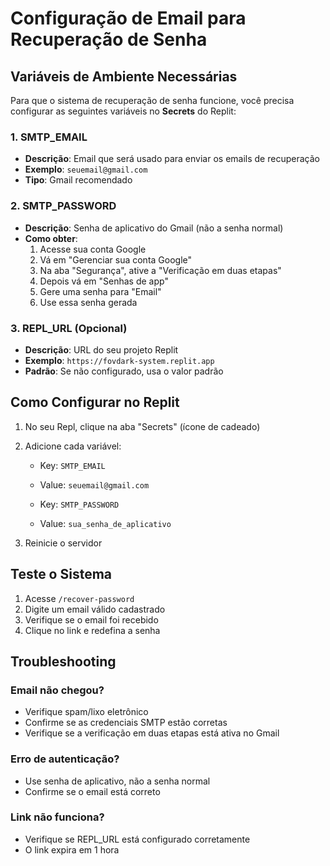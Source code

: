 
# Configuração de Email para Recuperação de Senha

## Variáveis de Ambiente Necessárias

Para que o sistema de recuperação de senha funcione, você precisa configurar as seguintes variáveis no **Secrets** do Replit:

### 1. SMTP_EMAIL
- **Descrição**: Email que será usado para enviar os emails de recuperação
- **Exemplo**: `seuemail@gmail.com`
- **Tipo**: Gmail recomendado

### 2. SMTP_PASSWORD
- **Descrição**: Senha de aplicativo do Gmail (não a senha normal)
- **Como obter**:
  1. Acesse sua conta Google
  2. Vá em "Gerenciar sua conta Google"
  3. Na aba "Segurança", ative a "Verificação em duas etapas"
  4. Depois vá em "Senhas de app"
  5. Gere uma senha para "Email"
  6. Use essa senha gerada

### 3. REPL_URL (Opcional)
- **Descrição**: URL do seu projeto Replit
- **Exemplo**: `https://fovdark-system.replit.app`
- **Padrão**: Se não configurado, usa o valor padrão

## Como Configurar no Replit

1. No seu Repl, clique na aba "Secrets" (ícone de cadeado)
2. Adicione cada variável:
   - Key: `SMTP_EMAIL`
   - Value: `seuemail@gmail.com`
   
   - Key: `SMTP_PASSWORD`
   - Value: `sua_senha_de_aplicativo`

3. Reinicie o servidor

## Teste o Sistema

1. Acesse `/recover-password`
2. Digite um email válido cadastrado
3. Verifique se o email foi recebido
4. Clique no link e redefina a senha

## Troubleshooting

### Email não chegou?
- Verifique spam/lixo eletrônico
- Confirme se as credenciais SMTP estão corretas
- Verifique se a verificação em duas etapas está ativa no Gmail

### Erro de autenticação?
- Use senha de aplicativo, não a senha normal
- Confirme se o email está correto

### Link não funciona?
- Verifique se REPL_URL está configurado corretamente
- O link expira em 1 hora
